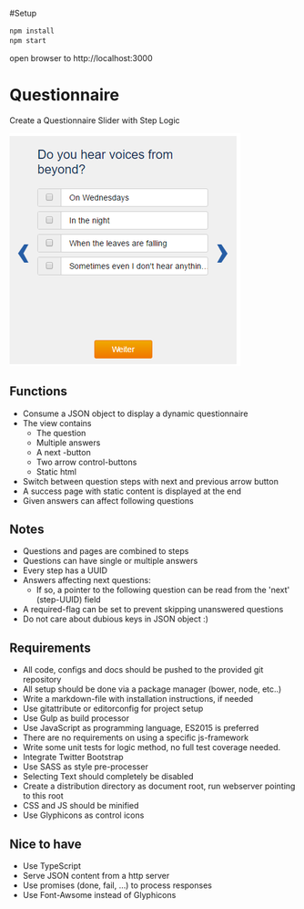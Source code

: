 #Setup

```bash
npm install
npm start
```

open browser to http://localhost:3000

# Questionnaire
Create a Questionnaire Slider with Step Logic

![alt text](./preview.png "Logo Title Text 1")

## Functions
* Consume a JSON object to display a dynamic questionnaire
* The view contains
  * The question
  * Multiple answers
  * A next -button
  * Two arrow control-buttons
  * Static html
* Switch between question steps with next and previous arrow button
* A success page with static content is displayed at the end
* Given answers can affect following questions

## Notes
* Questions and pages are combined to steps
* Questions can have single or multiple answers
* Every step has a UUID
* Answers affecting next questions:
  * If so, a pointer to the following question can be read from the 'next' (step-UUID) field
* A required-flag can be set to prevent skipping unanswered questions
* Do not care about dubious keys in JSON object :)

## Requirements
* All code, configs and docs should be pushed to the provided git repository
* All setup should be done via a package manager (bower, node, etc..)
* Write a markdown-file with installation instructions, if needed
* Use gitattribute or editorconfig for project setup
* Use Gulp as build processor
* Use JavaScript as programming language, ES2015 is preferred
* There are no requirements on using a specific js-framework
* Write some unit tests for logic method, no full test coverage needed.
* Integrate Twitter Bootstrap
* Use SASS as style pre-processer
* Selecting Text should completely be disabled
* Create a distribution directory as document root, run webserver pointing to this root
* CSS and JS should be minified
* Use Glyphicons as control icons

## Nice to have
* Use TypeScript
* Serve JSON content from a http server
* Use promises (done, fail, …) to process responses
* Use Font-Awsome instead of Glyphicons